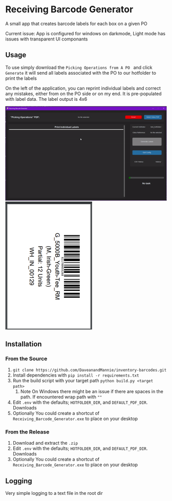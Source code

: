 # Receiving Barcode Generator
A small app that creates barcode labels for each box on a given PO

Current issue: App is configured for windows on darkmode, Light mode has issues with transparent UI componants

## Usage
To use simply download the ```Picking Operations from A PO ``` and click ```Generate``` it will send all labels
associated with the PO to our hotfolder to print the labels

On the left of the application, you can reprint individual labels and correct any mistakes, either from on the PO side
or on my end. It is pre-populated with label data.
The label output is 4x6

![demo](https://github.com/DaveanandMannie/inventory-barcodes/blob/master/readme_resources/demo.gif)
![output](https://github.com/DaveanandMannie/inventory-barcodes/blob/master/readme_resources/output.png)

## Installation
### From the Source
1. ```git clone https://github.com/DaveanandMannie/inventory-barcodes.git```
2. Install dependencies with ```pip install -r requirements.txt```
3. Run the build script with your target path ```python build.py <target path>```
    1. Note On Windows there might be an issue if there are spaces in the path. If encountered wrap path with ```""```
4. Edit ```.env``` with the defaults; ```HOTFOLDER_DIR```, and ```DEFAULT_PDF_DIR```. Downloads
5. Optionally You could create a shortcut of ```Receiving_Barcode_Generator.exe``` to place on your desktop
### From the Release
1. Download and extract the ```.zip```
2. Edit ```.env``` with the defaults; ```HOTFOLDER_DIR```, and ```DEFAULT_PDF_DIR```. Downloads
3. Optionally You could create a shortcut of ```Receiving_Barcode_Generator.exe``` to place on your desktop


## Logging
Very simple logging to a text file in the root dir
